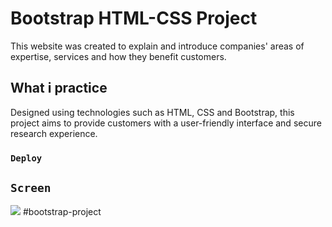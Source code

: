 # Bootstrap HTML-CSS Project

This website was created to explain and introduce companies' areas of expertise, services and how they benefit customers.

## What i practice

Designed using technologies such as HTML, CSS and Bootstrap, this project aims to provide customers with a user-friendly interface and secure research experience.


### `Deploy`



## `Screen`

![](/screen.png) #bootstrap-project
